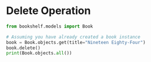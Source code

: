 # Delete Operation

```python
from bookshelf.models import Book

# Assuming you have already created a book instance
book = Book.objects.get(title="Nineteen Eighty-Four")
book.delete()
print(Book.objects.all())

```
